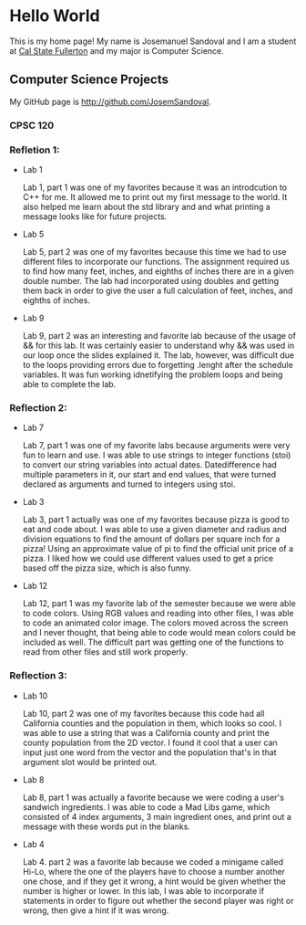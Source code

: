 # Hello World

This is my home page! My name is Josemanuel Sandoval and I am a student at [Cal State Fullerton](http://www.fullerton.edu/) and my major is Computer Science.

## Computer Science Projects

My GitHub page is http://github.com/JosemSandoval.

### CPSC 120

### Refletion 1: 

* Lab 1
    
    Lab 1, part 1 was one of my favorites because it was an introdcution to 
    C++ for me. It allowed me to print out my first message to the world. It 
    also helped me learn about the std library and and what printing a message 
    looks like for future projects. 
 
* Lab 5

    Lab 5, part 2 was one of my favorites because this time we had to use different 
    files to incorporate our functions. The assignment required us to find how many 
    feet, inches, and eighths of inches there are in a given double number. The lab 
    had incorporated using doubles and getting them back in order to give the user 
    a full calculation of feet, inches, and eighths of inches.

* Lab 9

    Lab 9, part 2 was an interesting and favorite lab because of the usage of && for 
    this lab. It was certainly easier to understand why && was used in our loop once
    the slides explained it. The lab, however, was difficult due to the loops providing 
    errors due to forgetting .lenght after the schedule variables. It was fun working
    idnetifying the problem loops and being able to complete the lab. 

### Reflection 2: 

* Lab 7

    Lab 7, part 1 was one of my favorite labs because arguments were very fun
    to learn and use. I was able to use strings to integer functions (stoi)
    to convert our string variables into actual dates. Datedifference had multiple
    parameters in it, our start and end values, that were turned declared as arguments 
    and turned to integers using stoi.

* Lab 3

    Lab 3, part 1 actually was one of my favorites because pizza is good to eat and 
    code about. I was able to use a given diameter and radius and division equations
    to find the amount of dollars per square inch for a pizza! Using an approximate value
    of pi to find the official unit price of a pizza. I liked how we could use different
    values used to get a price based off the pizza size, which is also funny.

* Lab 12 

    Lab 12, part 1 was my favorite lab of the semester because we were able to code 
    colors. Using RGB values and reading into other files, I was able to code an 
    animated color image. The colors moved across the screen and I never thought, that being
    able to code would mean colors could be included as well. The difficult
    part was getting one of the functions to read from other files and still work properly.

### Reflection 3: 

* Lab 10 

    Lab 10, part 2 was one of my favorites because this code had all California
    counties and the population in them, which looks so cool. I was able to use 
    a string that was a California county and print the county population from the 2D vector. 
    I found it cool that a user can input just one word from the vector and the population that's
    in that argument slot would be printed out. 

* Lab 8 

    Lab 8, part 1 was actually a favorite because we were coding a user's 
    sandwich ingredients. I was able to code a Mad Libs game, which consisted
    of 4 index arguments, 3 main ingredient ones, and print out a message with these 
    words put in the blanks.

* Lab 4

    Lab 4. part 2 was a favorite lab because we coded a minigame called Hi-Lo, where
    the one of the players have to choose a number another one chose, and if they get
    it wrong, a hint would be given whether the number is higher or lower. In this lab, 
    I was able to incorporate if statements in order to figure out whether the second 
    player was right or wrong, then give a hint if it was wrong.